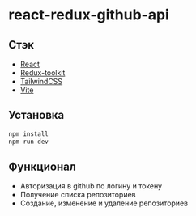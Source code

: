 # react-redux-github-api

## Стэк
- [React](https://reactjs.org/)
- [Redux-toolkit](https://redux-toolkit.js.org/)
- [TailwindCSS](https://tailwindcss.com/)
- [Vite](https://vitejs.dev/)

## Установка
```bash
npm install
npm run dev
```

## Функционал
- Авторизация в github по логину и токену
- Получение списка репозиториев
- Создание, изменение и удаление репозиториев